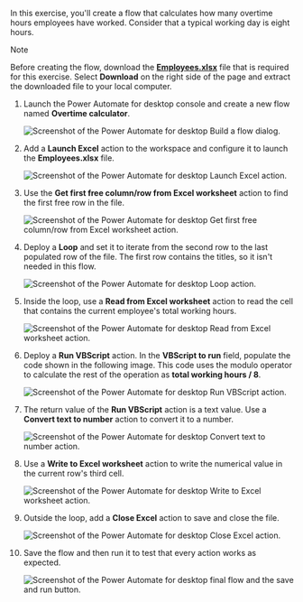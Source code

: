 In this exercise, you'll create a flow that calculates how many overtime hours employees have worked. Consider that a typical working day is eight hours.

> [!NOTE]
> Before creating the flow, download the [**Employees.xlsx**](https://github.com/MicrosoftDocs/mslearn-developer-tools-power-platform/raw/master/power-automate-desktop/Employees.zip) file that is required for this exercise. Select **Download** on the right side of the page and extract the downloaded file to your local computer.

1. Launch the Power Automate for desktop console and create a new flow named **Overtime calculator**.

    ![Screenshot of the Power Automate for desktop Build a flow dialog.](..\media\first-exercise-new-flow.png)

1. Add a **Launch Excel** action to the workspace and configure it to launch the **Employees.xlsx** file.

    ![Screenshot of the Power Automate for desktop Launch Excel action.](..\media\first-exercise-launch-excel-action.png)

1. Use the **Get first free column/row from Excel worksheet** action to find the first free row in the file.

    ![Screenshot of the Power Automate for desktop Get first free column/row from Excel worksheet action.](..\media\first-exercise-get-first-free-column-row-from-excel-worksheet-action.png)

1. Deploy a **Loop** and set it to iterate from the second row to the last populated row of the file. The first row contains the titles, so it isn't needed in this flow.

    ![Screenshot of the Power Automate for desktop Loop action.](..\media\first-exercise-loop-action.png)

1. Inside the loop, use a **Read from Excel worksheet** action to read the cell that contains the current employee's total working hours.

    ![Screenshot of the Power Automate for desktop Read from Excel worksheet action.](..\media\first-exercise-read-from-excel-worksheet-action.png)

1. Deploy a **Run VBScript** action. In the **VBScript to run** field, populate the code shown in the following image. This code uses the modulo operator to calculate the rest of the operation as **total working hours / 8**.

    ![Screenshot of the Power Automate for desktop Run VBScript action.](..\media\first-exercise-run-vbscript-action.png)

1. The return value of the **Run VBScript** action is a text value. Use a **Convert text to number** action to convert it to a number.

    ![Screenshot of the Power Automate for desktop Convert text to number action.](..\media\first-exercise-convert-text-to-number-action.png)

1. Use a **Write to Excel worksheet** action to write the numerical value in the current row's third cell.

    ![Screenshot of the Power Automate for desktop Write to Excel worksheet action.](..\media\first-exercise-write-to-excel-worksheet-action.png)

1. Outside the loop, add a **Close Excel** action to save and close the file.

    ![Screenshot of the Power Automate for desktop Close Excel action.](..\media\first-exercise-close-excel-action.png)

1. Save the flow and then run it to test that every action works as expected.

    ![Screenshot of the Power Automate for desktop final flow and the save and run button.](..\media\first-exercise-final-flow.png)
